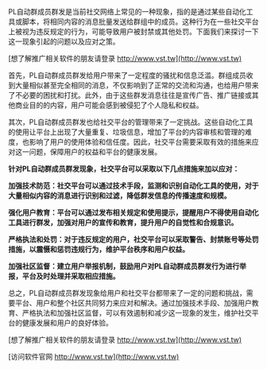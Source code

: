 PL自动群成员群发是当前社交网络上常见的一种现象，指的是通过某些自动化工具或脚本，将相同内容的消息批量发送给群组中的成员。这种行为在一些社交平台上被视为违反规定的行为，可能导致用户被封禁或其他处罚。下面我们来探讨一下这一现象引起的问题以及应对之策。

[想了解推广相关软件的朋友请登录 http://www.vst.tw](http://www.vst.tw)

首先，PL自动群成员群发给用户带来了一定程度的骚扰和信息泛滥。群组成员收到大量相似甚至完全相同的消息，不仅影响到了正常的交流和沟通，也给用户带来了不必要的困扰和打扰。此外，由于这些群发消息往往是宣传广告、推广链接或其他商业目的的内容，用户可能会感到被侵犯了个人隐私和权益。

其次，PL自动群成员群发也给社交平台的管理带来了一定挑战。这些自动化工具的使用让平台上出现了大量重复、垃圾信息，增加了平台的内容审核和管理的难度，也影响了用户的使用体验和信任度。因此，社交平台需要采取有效的措施来应对这一问题，保障用户的权益和平台的健康发展。

**针对PL自动群成员群发现象，社交平台可以采取以下几点措施来加以应对：**

**加强技术防范：社交平台可以通过技术手段，监测和识别自动化工具的使用，对于大量相似内容的消息进行识别和过滤，降低群发信息的传播速度和规模。**

**强化用户教育：平台可以通过发布相关规定和使用提示，提醒用户不得使用自动化工具进行群发，加强对用户的宣传和教育，提升用户的自觉性和合规意识。**

**严格执法和处罚：对于违反规定的用户，社交平台可以采取警告、封禁账号等处罚措施，以震慑和惩罚违规行为，维护平台秩序和用户权益。**

**加强社区监督：建立用户举报机制，鼓励用户对PL自动群成员群发行为进行举报，平台及时处理并采取相应措施。**

总之，PL自动群成员群发现象给用户和社交平台都带来了一定的问题和挑战，需要平台、用户和整个社区共同努力来应对和解决。通过加强技术手段、加强用户教育、严格执法和加强社区监督，可以有效遏制和减少这一现象的发生，维护社交平台的健康发展和用户的良好体验。

[想了解推广相关软件的朋友请登录 http://www.vst.tw](http://www.vst.tw)


[访问软件官网 http://www.vst.tw](http://www.vst.tw)
